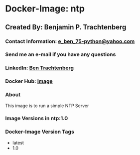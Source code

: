 # Docker-Image: ntp

## Created By: Benjamin P. Trachtenberg 

### Contact Information:  e_ben_75-python@yahoo.com
### Send me an e-mail if you have any questions

### LinkedIn: [Ben Trachtenberg](https://www.linkedin.com/in/ben-trachtenberg-3a78496)
### Docker Hub: [Image](https://hub.docker.com/r/btr1975/ntp/)

### About

This image is to run a simple NTP Server

### Image Versions in ntp:1.0

### Docker-Image Version Tags
* latest
* 1.0
